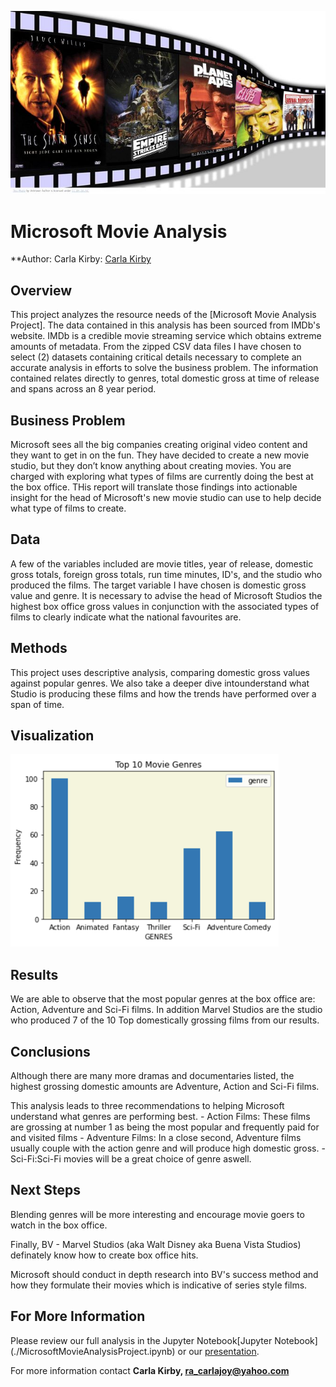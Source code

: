 

![Picture1reel](./images/Picture1reel.jpg)


# Microsoft Movie Analysis 
**Author: Carla Kirby: [Carla Kirby](mailto:ra_carlajoy@yahoo.com)



## Overview 

This project analyzes the resource needs of the [Microsoft Movie Analysis Project]. The data contained in this analysis has been sourced from IMDb's website. IMDb is a credible movie streaming service which obtains extreme amounts of metadata. From the zipped CSV data files I have chosen to select (2) datasets containing critical details necessary to complete an accurate analysis in efforts to solve the business problem. The information contained relates directly to genres, total domestic gross at time of release and spans across an 8 year period.


## Business Problem

Microsoft sees all the big companies creating original video content and they want to get in on the fun. They have decided to create a new movie studio, but they don’t know anything about creating movies. You are charged with exploring what types of films are currently doing the best at the box office. THis report will translate those findings into actionable insight for the head of Microsoft's new movie studio can use to help decide what type of films to create. 


## Data

A few of the variables included are movie titles, year of release, domestic gross totals, foreign gross totals, run time minutes, ID's, and the studio who produced the films. The target variable I have chosen is domestic gross value and genre. It is necessary to advise the head of Microsoft Studios the highest box office gross values in conjunction with the associated types of films to clearly indicate what the national favourites are. 


## Methods

This project uses descriptive analysis, comparing domestic gross values against popular genres. We also take a deeper dive intounderstand what Studio is producing these films and how the trends have performed over a span of time. 

## Visualization 

![bar1](./images/bar1.png)



## Results 

We are able to observe that the most popular genres at the box office are: Action, Adventure and Sci-Fi films. In addition Marvel Studios are the studio who produced 7 of the 10 Top domestically grossing films from our results. 



## Conclusions 

Although there are many more dramas and documentaries listed, the highest grossing domestic amounts are Adventure, Action and Sci-Fi films.

This analysis leads to three recommendations to helping Microsoft understand what genres are performing best. 
    - Action Films: These films are grossing at number 1 as being the most popular and frequently paid for and visited films
    - Adventure Films: In a close second, Adventure films usually couple with the action genre and will produce high domestic gross. 
    - Sci-Fi:Sci-Fi movies will be a great choice of genre aswell. 
    


 ## Next Steps
 
Blending genres will be more interesting and encourage movie goers to watch in the box office. 
 
Finally, BV - Marvel Studios (aka Walt Disney aka Buena Vista Studios) definately know how to create box office hits. 

Microsoft should conduct in depth research into BV's success method and how they formulate their movies which is indicative of series style films. 


## For More Information 

Please review our full analysis in the Jupyter Notebook[Jupyter Notebook] (./MicrosoftMovieAnalysisProject.ipynb) or our [presentation](./presentation.pdf).

For more information contact **Carla Kirby, ra_carlajoy@yahoo.com** 
  
